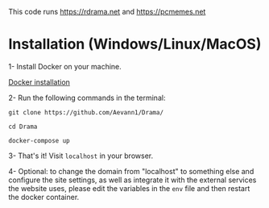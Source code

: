 This code runs https://rdrama.net and https://pcmemes.net

# Installation (Windows/Linux/MacOS)

1- Install Docker on your machine.

[Docker installation](https://docs.docker.com/get-docker/)

2- Run the following commands in the terminal:

```
git clone https://github.com/Aevann1/Drama/

cd Drama

docker-compose up
```

3- That's it! Visit `localhost` in your browser.

4- Optional: to change the domain from "localhost" to something else and configure the site settings, as well as integrate it with the external services the website uses, please edit the variables in the `env` file and then restart the docker container.